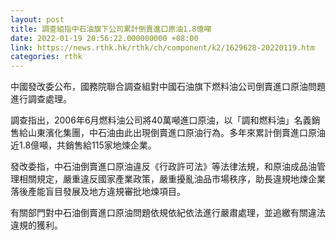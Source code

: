 ```yaml
---
layout: post
title: 調查組指中石油旗下公司累計倒賣進口原油1.8億噸
date: 2022-01-19 20:56:22.000000000 +08:00
link: https://news.rthk.hk/rthk/ch/component/k2/1629628-20220119.htm
categories: rthk
---
```


中國發改委公布，國務院聯合調查組對中國石油旗下燃料油公司倒賣進口原油問題進行調查處理。

調查指出，2006年6月燃料油公司將40萬噸進口原油，以「調和燃料油」名義銷售給山東濱化集團，中石油由此出現倒賣進口原油行為。多年來累計倒賣進口原油近1.8億噸，共銷售給115家地煉企業。

發改委指，中石油倒賣進口原油違反《行政許可法》等法律法規，和原油成品油管理相關規定，嚴重違反國家產業政策，嚴重擾亂油品市場秩序，助長違規地煉企業落後產能盲目發展及地方違規審批地煉項目。

有關部門對中石油倒賣進口原油問題依規依紀依法進行嚴肅處理，並追繳有關違法違規的獲利。
